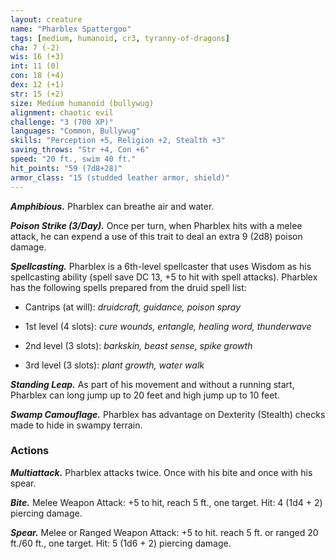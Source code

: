 ```yaml
---
layout: creature
name: "Pharblex Spattergoo"
tags: [medium, humanoid, cr3, tyranny-of-dragons]
cha: 7 (-2)
wis: 16 (+3)
int: 11 (0)
con: 18 (+4)
dex: 12 (+1)
str: 15 (+2)
size: Medium humanoid (bullywug)
alignment: chaotic evil
challenge: "3 (700 XP)"
languages: "Common, Bullywug"
skills: "Perception +5, Religion +2, Stealth +3"
saving_throws: "Str +4, Con +6"
speed: "20 ft., swim 40 ft."
hit_points: "59 (7d8+28)"
armor_class: "15 (studded leather armor, shield)"
---
```


***Amphibious.*** Pharblex can breathe air and water.

***Poison Strike (3/Day).*** Once per turn, when Pharblex hits with a melee attack, he can expend a use of this trait to deal an extra 9 (2d8) poison damage.

***Spellcasting.*** Pharblex is a 6th-level spellcaster that uses Wisdom as his spellcasting ability (spell save DC 13, +5 to hit with spell attacks). Pharblex has the following spells prepared from the druid spell list:

* Cantrips (at will): <i>druidcraft, guidance, poison spray</i>

* 1st level (4 slots): <i>cure wounds, entangle, healing word, thunderwave</i>

* 2nd level (3 slots): <i>barkskin, beast sense, spike growth</i>

* 3rd level (3 slots): <i>plant growth, water walk</i>

***Standing Leap.*** As part of his movement and without a running start, Pharblex can long jump up to 20 feet and high jump up to 10 feet.

***Swamp Camouflage.*** Pharblex has advantage on Dexterity (Stealth) checks made to hide in swampy terrain.

### Actions

***Multiattack.*** Pharblex attacks twice. Once with his bite and once with his spear.

***Bite.*** Melee Weapon Attack: +5 to hit, reach 5 ft., one target. Hit: 4 (1d4 + 2) piercing damage.

***Spear.*** Melee or Ranged Weapon Attack: +5 to hit. reach 5 ft. or ranged 20 ft./60 ft., one target. Hit: 5 (1d6 + 2) piercing damage.
